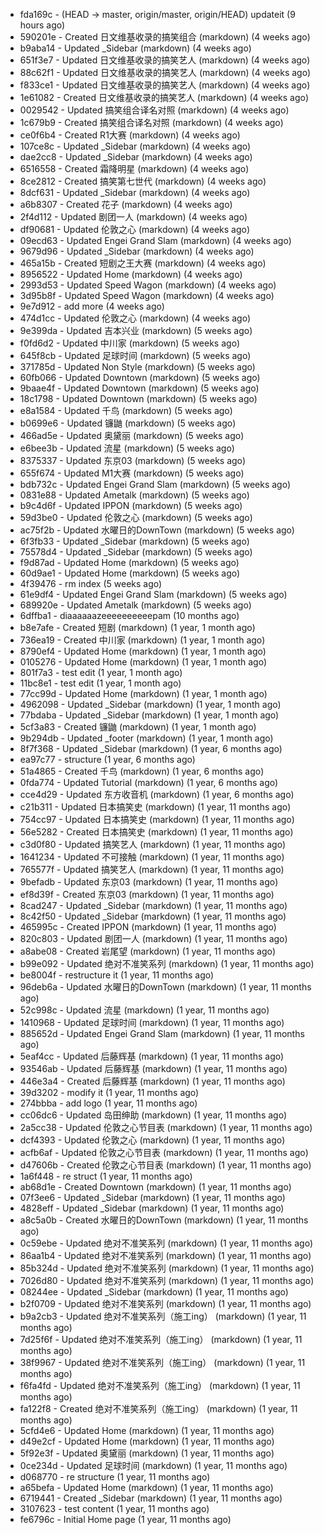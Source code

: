* fda169c - (HEAD -> master, origin/master, origin/HEAD) updateit (9 hours ago) <tcgriffith>
* 590201e - Created 日文维基收录的搞笑组合 (markdown) (4 weeks ago) <TC>
* b9aba14 - Updated _Sidebar (markdown) (4 weeks ago) <TC>
* 651f3e7 - Updated 日文维基收录的搞笑艺人 (markdown) (4 weeks ago) <TC>
* 88c62f1 - Updated 日文维基收录的搞笑艺人 (markdown) (4 weeks ago) <TC>
* f833ce1 - Updated 日文维基收录的搞笑艺人 (markdown) (4 weeks ago) <TC>
* 1e61082 - Created 日文维基收录的搞笑艺人 (markdown) (4 weeks ago) <TC>
* 0029542 - Updated 搞笑组合译名对照 (markdown) (4 weeks ago) <TC>
* 1c679b9 - Created 搞笑组合译名对照 (markdown) (4 weeks ago) <TC>
* ce0f6b4 - Created R1大赛 (markdown) (4 weeks ago) <TC>
* 107ce8c - Updated _Sidebar (markdown) (4 weeks ago) <TC>
* dae2cc8 - Updated _Sidebar (markdown) (4 weeks ago) <TC>
* 6516558 - Created 霜降明星 (markdown) (4 weeks ago) <TC>
* 8ce2812 - Created 搞笑第七世代 (markdown) (4 weeks ago) <TC>
* 8dcf631 - Updated _Sidebar (markdown) (4 weeks ago) <TC>
* a6b8307 - Created 花子 (markdown) (4 weeks ago) <TC>
* 2f4d112 - Updated 剧团一人 (markdown) (4 weeks ago) <TC>
* df90681 - Updated 伦敦之心 (markdown) (4 weeks ago) <TC>
* 09ecd63 - Updated Engei Grand Slam (markdown) (4 weeks ago) <TC>
* 9679d96 - Updated _Sidebar (markdown) (4 weeks ago) <TC>
* 465a15b - Created 短剧之王大赛 (markdown) (4 weeks ago) <TC>
* 8956522 - Updated Home (markdown) (4 weeks ago) <TC>
* 2993d53 - Updated Speed Wagon (markdown) (4 weeks ago) <TC>
* 3d95b8f - Updated Speed Wagon (markdown) (4 weeks ago) <TC>
* 9e7d912 - add more (4 weeks ago) <tcgriffith>
* 474d1cc - Updated 伦敦之心 (markdown) (4 weeks ago) <TC>
* 9e399da - Updated 吉本兴业 (markdown) (5 weeks ago) <TC>
* f0fd6d2 - Updated 中川家 (markdown) (5 weeks ago) <TC>
* 645f8cb - Updated 足球时间 (markdown) (5 weeks ago) <TC>
* 371785d - Updated Non Style (markdown) (5 weeks ago) <TC>
* 60fb066 - Updated Downtown (markdown) (5 weeks ago) <TC>
* 9baae4f - Updated Downtown (markdown) (5 weeks ago) <TC>
* 18c1798 - Updated Downtown (markdown) (5 weeks ago) <TC>
* e8a1584 - Updated 千鸟 (markdown) (5 weeks ago) <TC>
* b0699e6 - Updated 镰鼬 (markdown) (5 weeks ago) <TC>
* 466ad5e - Updated 奥黛丽 (markdown) (5 weeks ago) <TC>
* e6bee3b - Updated 流星 (markdown) (5 weeks ago) <TC>
* 8375337 - Updated 东京03 (markdown) (5 weeks ago) <TC>
* 655f674 - Updated M1大赛 (markdown) (5 weeks ago) <TC>
* bdb732c - Updated Engei Grand Slam (markdown) (5 weeks ago) <TC>
* 0831e88 - Updated Ametalk (markdown) (5 weeks ago) <TC>
* b9c4d6f - Updated IPPON (markdown) (5 weeks ago) <TC>
* 59d3be0 - Updated 伦敦之心 (markdown) (5 weeks ago) <TC>
* ac75f2b - Updated 水曜日的DownTown (markdown) (5 weeks ago) <TC>
* 6f3fb33 - Updated _Sidebar (markdown) (5 weeks ago) <TC>
* 75578d4 - Updated _Sidebar (markdown) (5 weeks ago) <TC>
* f9d87ad - Updated Home (markdown) (5 weeks ago) <TC>
* 60d9ae1 - Updated Home (markdown) (5 weeks ago) <TC>
* 4f39476 - rm index (5 weeks ago) <tcgriffith>
* 61e9df4 - Updated Engei Grand Slam (markdown) (5 weeks ago) <TC>
* 689920e - Updated Ametalk (markdown) (5 weeks ago) <TC>
* 6dffba1 - diaaaaaazeeeeeeeeeepam (10 months ago) <tcgriffith>
* b8e7afe - Created 短剧 (markdown) (1 year, 1 month ago) <TC>
* 736ea19 - Created 中川家 (markdown) (1 year, 1 month ago) <TC>
* 8790ef4 - Updated Home (markdown) (1 year, 1 month ago) <TC>
* 0105276 - Updated Home (markdown) (1 year, 1 month ago) <TC>
* 801f7a3 - test edit (1 year, 1 month ago) <TC>
* 11bc8e1 - test edit (1 year, 1 month ago) <TC>
* 77cc99d - Updated Home (markdown) (1 year, 1 month ago) <TC>
* 4962098 - Updated _Sidebar (markdown) (1 year, 1 month ago) <TC>
* 77bdaba - Updated _Sidebar (markdown) (1 year, 1 month ago) <TC>
* 5cf3a83 - Created 镰鼬 (markdown) (1 year, 1 month ago) <TC>
* 9b294db - Updated _footer (markdown) (1 year, 1 month ago) <TC>
* 8f7f368 - Updated _Sidebar (markdown) (1 year, 6 months ago) <TC>
* ea97c77 - structure (1 year, 6 months ago) <tcgriffith>
* 51a4865 - Created 千鸟 (markdown) (1 year, 6 months ago) <TC>
* 0fda774 - Updated Tutorial (markdown) (1 year, 6 months ago) <TC>
* cce4d29 - Updated 东方收音机 (markdown) (1 year, 6 months ago) <TC>
* c21b311 - Updated 日本搞笑史 (markdown) (1 year, 11 months ago) <TC>
* 754cc97 - Updated 日本搞笑史 (markdown) (1 year, 11 months ago) <TC>
* 56e5282 - Created 日本搞笑史 (markdown) (1 year, 11 months ago) <TC>
* c3d0f80 - Updated 搞笑艺人 (markdown) (1 year, 11 months ago) <TC>
* 1641234 - Updated 不可接触 (markdown) (1 year, 11 months ago) <crossrx>
* 765577f - Updated 搞笑艺人 (markdown) (1 year, 11 months ago) <TC>
* 9befadb - Updated 东京03 (markdown) (1 year, 11 months ago) <TC>
* ef8d39f - Created 东京03 (markdown) (1 year, 11 months ago) <TC>
* 8cad247 - Updated _Sidebar (markdown) (1 year, 11 months ago) <TC>
* 8c42f50 - Updated _Sidebar (markdown) (1 year, 11 months ago) <TC>
* 465995c - Created IPPON (markdown) (1 year, 11 months ago) <TC>
* 820c803 - Updated 剧团一人 (markdown) (1 year, 11 months ago) <TC>
* a8abe08 - Created 岩尾望 (markdown) (1 year, 11 months ago) <TC>
* b99e092 - Updated 绝对不准笑系列 (markdown) (1 year, 11 months ago) <Humi2314>
* be8004f - restructure it (1 year, 11 months ago) <tcgriffith>
* 96deb6a - Updated 水曜日的DownTown (markdown) (1 year, 11 months ago) <Humi2314>
* 52c998c - Updated 流星 (markdown) (1 year, 11 months ago) <tohrusnbs>
* 1410968 - Updated 足球时间 (markdown) (1 year, 11 months ago) <TC>
* 885652d - Updated Engei Grand Slam (markdown) (1 year, 11 months ago) <TC>
* 5eaf4cc - Updated 后藤辉基 (markdown) (1 year, 11 months ago) <TC>
* 93546ab - Updated 后藤辉基 (markdown) (1 year, 11 months ago) <TC>
* 446e3a4 - Created 后藤辉基 (markdown) (1 year, 11 months ago) <TC>
* 39d3202 - modify it (1 year, 11 months ago) <tcgriffith>
* 274bbba - add logo (1 year, 11 months ago) <tcgriffith>
* cc06dc6 - Updated 岛田绅助 (markdown) (1 year, 11 months ago) <TC>
* 2a5cc38 - Updated 伦敦之心节目表 (markdown) (1 year, 11 months ago) <TC>
* dcf4393 - Updated 伦敦之心 (markdown) (1 year, 11 months ago) <TC>
* acfb6af - Updated 伦敦之心节目表 (markdown) (1 year, 11 months ago) <TC>
* d47606b - Created 伦敦之心节目表 (markdown) (1 year, 11 months ago) <TC>
* 1a6f448 - re struct (1 year, 11 months ago) <tcgriffith>
* ab68d1e - Created Downtown (markdown) (1 year, 11 months ago) <TC>
* 07f3ee6 - Updated _Sidebar (markdown) (1 year, 11 months ago) <TC>
* 4828eff - Updated _Sidebar (markdown) (1 year, 11 months ago) <Humi2314>
* a8c5a0b - Created 水曜日的DownTown (markdown) (1 year, 11 months ago) <Humi2314>
* 0c59ebe - Updated 绝对不准笑系列 (markdown) (1 year, 11 months ago) <Humi2314>
* 86aa1b4 - Updated 绝对不准笑系列 (markdown) (1 year, 11 months ago) <Humi2314>
* 85b324d - Updated 绝对不准笑系列 (markdown) (1 year, 11 months ago) <Humi2314>
* 7026d80 - Updated 绝对不准笑系列 (markdown) (1 year, 11 months ago) <Humi2314>
* 08244ee - Updated _Sidebar (markdown) (1 year, 11 months ago) <Humi2314>
* b2f0709 - Updated 绝对不准笑系列 (markdown) (1 year, 11 months ago) <Humi2314>
* b9a2cb3 - Updated 绝对不准笑系列（施工ing） (markdown) (1 year, 11 months ago) <Humi2314>
* 7d25f6f - Updated 绝对不准笑系列（施工ing） (markdown) (1 year, 11 months ago) <Humi2314>
* 38f9967 - Updated 绝对不准笑系列（施工ing） (markdown) (1 year, 11 months ago) <Humi2314>
* f6fa4fd - Updated 绝对不准笑系列（施工ing） (markdown) (1 year, 11 months ago) <Humi2314>
* fa122f8 - Created 绝对不准笑系列（施工ing） (markdown) (1 year, 11 months ago) <Humi2314>
* 5cfd4e6 - Updated Home (markdown) (1 year, 11 months ago) <TC>
* d49e2cf - Updated Home (markdown) (1 year, 11 months ago) <TC>
* 5f92e3f - Updated 奥黛丽 (markdown) (1 year, 11 months ago) <TC>
* 0ce234d - Updated 足球时间 (markdown) (1 year, 11 months ago) <TC>
* d068770 - re structure (1 year, 11 months ago) <tcgriffith>
* a65befa - Updated Home (markdown) (1 year, 11 months ago) <TC>
* 6719441 - Created _Sidebar (markdown) (1 year, 11 months ago) <TC>
* 3107623 - test content (1 year, 11 months ago) <tcgriffith>
* fe6796c - Initial Home page (1 year, 11 months ago) <TC>